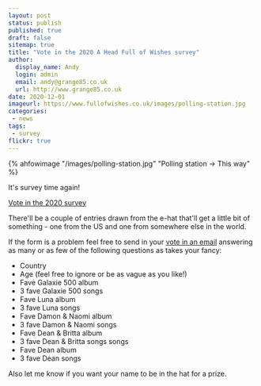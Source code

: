 ```yaml
---
layout: post
status: publish
published: true
draft: false
sitemap: true
title: "Vote in the 2020 A Head Full of Wishes survey"
author:
  display_name: Andy
  login: admin
  email: andy@grange85.co.uk
  url: http://www.grange85.co.uk
date: 2020-12-01
imageurl: https://www.fullofwishes.co.uk/images/polling-station.jpg
categories:
 - news
tags:
 - survey
flickr: true
---
```

{% ahfowimage "/images/polling-station.jpg" "Polling station -> This way" %}

It's survey time again!
	
<p><a class="btn btn-primary" href="https://forms.gle/LUHpwT2z6yX46ndk6" role="button">Vote in the 2020 survey</a></p>

There'll be a couple of entries drawn from the e-hat that'll get a little bit of something - one from the US and one from somewhere else in the world.

If the form is a problem feel free to send in your <a href="mailto:survey@fullofwishes.co.uk?Subject=AHFoW%202020%20Survey">vote in an email</a> answering as many or as few of the following questions as takes your fancy:

- Country
- Age (feel free to ignore or be as vague as you like!)
- Fave Galaxie 500 album 
- 3 fave Galaxie 500 songs
- Fave Luna album
- 3 fave Luna songs
- Fave Damon & Naomi album
- 3 fave Damon & Naomi songs
- Fave Dean & Britta album
- 3 fave Dean & Britta songs songs
- Fave Dean album
- 3 fave Dean songs

Also let me know if you want your name to be in the hat for a prize.


